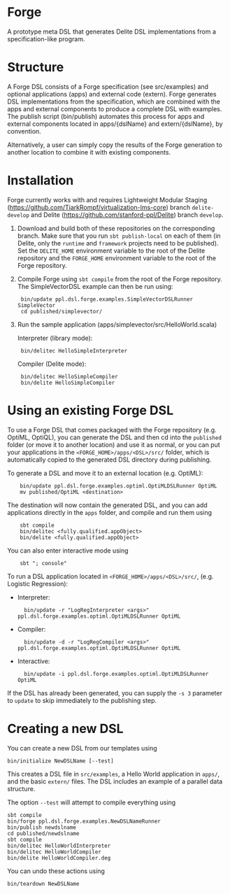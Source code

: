 Forge
=====

A prototype meta DSL that generates Delite DSL implementations from a specification-like program.

Structure
=========

A Forge DSL consists of a Forge specification (see src/examples) and optional applications (apps)
and external code (extern). Forge generates DSL implementations from the specification, which are
combined with the apps and external components to produce a complete DSL with examples. The publish
script (bin/publish) automates this process for apps and external components located in apps/{dslName}
and extern/{dslName}, by convention.

Alternatively, a user can simply copy the results of the Forge generation to another location to 
combine it with existing components.

Installation
============

Forge currently works with and requires Lightweight Modular Staging 
(https://github.com/TiarkRompf/virtualization-lms-core) branch `delite-develop` and 
Delite (https://github.com/stanford-ppl/Delite) branch `develop`.

1. Download and build both of these repositories on the corresponding branch. Make sure that
you run `sbt publish-local` on each of them (in Delite, only the `runtime` and `framework` projects
need to be published). Set the `DELITE_HOME` environment variable to the root of the Delite repository
and the `FORGE_HOME` environment variable to the root of the Forge repository.


2. Compile Forge using `sbt compile` from the root of the Forge repository. The SimpleVectorDSL
example can then be run using:

        bin/update ppl.dsl.forge.examples.SimpleVectorDSLRunner SimpleVector
        cd published/simplevector/

3. Run the sample application (apps/simplevector/src/HelloWorld.scala)

    Interpreter (library mode):

        bin/delitec HelloSimpleInterpreter

    Compiler (Delite mode):

        bin/delitec HelloSimpleCompiler
        bin/delite HelloSimpleCompiler


Using an existing Forge DSL
===========================

To use a Forge DSL that comes packaged with the Forge repository (e.g. OptiML, OptiQL), you
can generate the DSL and then cd into the `published` folder (or move it to another location)
and use it as normal, or you can put your applications in the `<FORGE_HOME>/apps/<DSL>/src/` folder,
which is automatically copied to the generated DSL directory during publishing.

To generate a DSL and move it to an external location (e.g. OptiML):

        bin/update ppl.dsl.forge.examples.optiml.OptiMLDSLRunner OptiML
        mv published/OptiML <destination>
     
The destination will now contain the generated DSL, and you can add applications directly
in the `apps` folder, and compile and run them using
        
        sbt compile
        bin/delitec <fully.qualified.appObject>
        bin/delite <fully.qualified.appObject>

You can also enter interactive mode using

        sbt "; console"


To run a DSL application located in `<FORGE_HOME>/apps/<DSL>/src/`, (e.g. Logistic Regression):

* Interpreter: 

        bin/update -r "LogRegInterpreter <args>" ppl.dsl.forge.examples.optiml.OptiMLDSLRunner OptiML

* Compiler:

        bin/update -d -r "LogRegCompiler <args>" ppl.dsl.forge.examples.optiml.OptiMLDSLRunner OptiML

* Interactive:
        
        bin/update -i ppl.dsl.forge.examples.optiml.OptiMLDSLRunner OptiML

If the DSL has already been generated, you can supply the `-s 3` parameter to `update` to skip
immediately to the publishing step.

    

Creating a new DSL
==================

You can create a new DSL from our templates
using

    bin/initialize NewDSLName [--test]

This creates a DSL file in `src/examples`, a Hello World application in `apps/`, and the basic `extern/` files. The DSL includes an example of a parallel data structure.

The option `--test` will attempt to compile everything using

    sbt compile
    bin/forge ppl.dsl.forge.examples.NewDSLNameRunner
    bin/publish newdslname
    cd published/newdslname
    sbt compile
    bin/delitec HelloWorldInterpreter
    bin/delitec HelloWorldCompiler
    bin/delite HelloWorldCompiler.deg

You can undo these actions using

    bin/teardown NewDSLName
